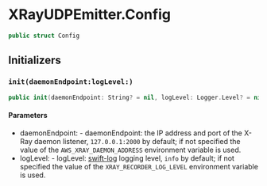 # XRayUDPEmitter.Config

``` swift
public struct Config
```

## Initializers

### `init(daemonEndpoint:​logLevel:​)`

``` swift
public init(daemonEndpoint:​ String? = nil, logLevel:​ Logger.Level? = nil)
```

#### Parameters

  - daemonEndpoint:​ - daemonEndpoint:​ the IP address and port of the X-Ray daemon listener, `127.0.0.1:​2000` by default; if not specified the value of the `AWS_XRAY_DAEMON_ADDRESS` environment variable is used.
  - logLevel:​ - logLevel:​ [swift-log](https:​//github.com/apple/swift-log) logging level, `info` by default; if not specified the value of the `XRAY_RECORDER_LOG_LEVEL` environment variable is used.
